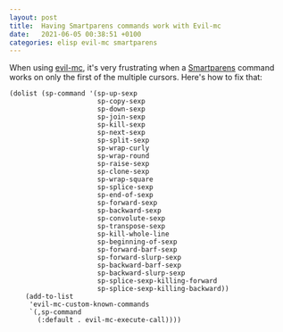```yaml
---
layout: post
title:  Having Smartparens commands work with Evil-mc
date:   2021-06-05 00:38:51 +0100
categories: elisp evil-mc smartparens
---
```


When using [evil-mc](https://github.com/gabesoft/evil-mc), it's very
frustrating when a [Smartparens](https://github.com/Fuco1/smartparens)
command works on only the first of the multiple cursors. Here's how to
fix that:

```elisp
(dolist (sp-command '(sp-up-sexp
                      sp-copy-sexp
                      sp-down-sexp
                      sp-join-sexp
                      sp-kill-sexp
                      sp-next-sexp
                      sp-split-sexp
                      sp-wrap-curly
                      sp-wrap-round
                      sp-raise-sexp
                      sp-clone-sexp
                      sp-wrap-square
                      sp-splice-sexp
                      sp-end-of-sexp
                      sp-forward-sexp
                      sp-backward-sexp
                      sp-convolute-sexp
                      sp-transpose-sexp
                      sp-kill-whole-line
                      sp-beginning-of-sexp
                      sp-forward-barf-sexp
                      sp-forward-slurp-sexp
                      sp-backward-barf-sexp
                      sp-backward-slurp-sexp
                      sp-splice-sexp-killing-forward
                      sp-splice-sexp-killing-backward))
    (add-to-list
     'evil-mc-custom-known-commands
     `(,sp-command
       (:default . evil-mc-execute-call))))
```
